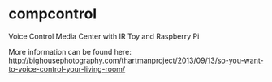 compcontrol
===========

Voice Control Media Center with IR Toy and Raspberry Pi

More information can be found here: http://bighousephotography.com/thartmanproject/2013/09/13/so-you-want-to-voice-control-your-living-room/
